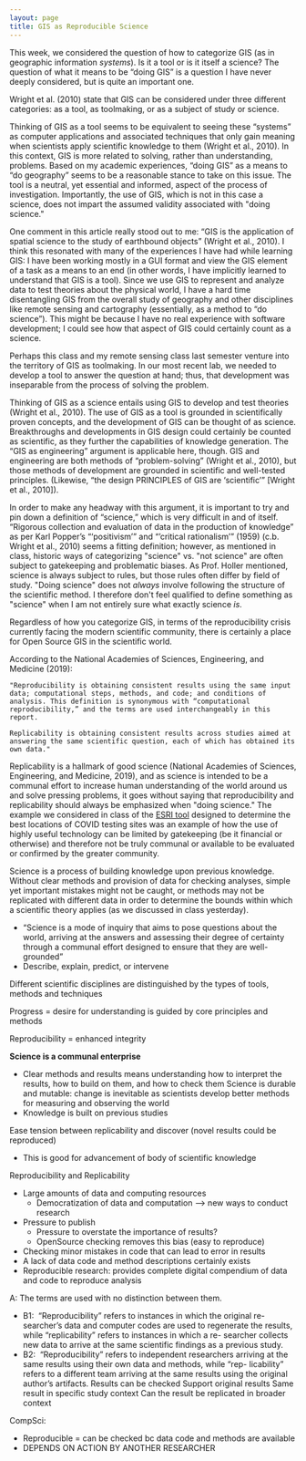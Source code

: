 ```yaml
---
layout: page
title: GIS as Reproducible Science
---
```


This week, we considered the question of how to categorize GIS (as in geographic information *systems*). Is it a tool or is it itself a science? The question of what it means to be “doing GIS” is a question I have never deeply considered, but is quite an important one.

 Wright et al. (2010) state that GIS can be considered under three different categories: as a tool, as toolmaking, or as a subject of study or science.

Thinking of GIS as a tool seems to be equivalent to seeing these “systems” as computer applications and associated techniques that only gain meaning when scientists apply scientific knowledge to them (Wright et al., 2010). In this context, GIS is more related to solving, rather than understanding, problems. Based on my academic experiences, “doing GIS” as a means to “do geography” seems to be a reasonable stance to take on this issue. The tool is a neutral, yet essential and informed, aspect of the process of investigation. Importantly, the use of GIS, which is not in this case a science, does not impart the assumed validity associated with "doing science."

One comment in this article really stood out to me: “GIS is the application of spatial science to the study of earthbound objects” (Wright et al., 2010). I think this resonated with many of the experiences I have had while learning GIS: I have been working mostly in a GUI format and view the GIS element of a task as a means to an end (in other words, I have implicitly learned to understand that GIS is a tool). Since we use GIS to represent and analyze data to test theories about the physical world, I have a hard time disentangling GIS from the overall study of geography and other disciplines like remote sensing and cartography (essentially, as a method to “do science”). This might be because I have no real experience with software development; I could see how that aspect of GIS could certainly count as a science.  

Perhaps this class and my remote sensing class last semester venture into the territory of GIS as toolmaking. In our most recent lab, we needed to develop a tool to answer the question at hand; thus, that development was inseparable from the process of solving the problem.

Thinking of GIS as a science entails using GIS to develop and test theories (Wright et al., 2010). The use of GIS as a tool is grounded in scientifically proven concepts, and the development of GIS can be thought of as science. Breakthroughs and developments in GIS design could certainly be counted as scientific, as they further the capabilities of knowledge generation. The “GIS as engineering” argument is applicable here, though. GIS and engineering are both methods of “problem-solving” (Wright et al., 2010), but those methods of development are grounded in scientific and well-tested principles. (Likewise, “the design PRINCIPLES of GIS are ‘scientific’” [Wright et al., 2010]).

In order to make any headway with this argument, it is important to try and pin down a definition of “science,” which is very difficult in and of itself. “Rigorous collection and evaluation of data in the production of knowledge” as per Karl Popper’s “‘positivism’” and “’critical rationalism’” (1959) (c.b. Wright et al., 2010) seems a fitting definition; however, as mentioned in class, historic ways of categorizing "science" vs. "not science" are often subject to gatekeeping and problematic biases. As Prof. Holler mentioned, science is always subject to rules, but those rules often differ by field of study. "Doing science" does not *always* involve following the structure of the scientific method. I therefore don't feel qualified to define something as "science" when I am not entirely sure what exactly science *is*.

Regardless of how you categorize GIS, in terms of the reproducibility crisis currently facing the modern scientific community, there is certainly a place for Open Source GIS in the scientific world.

 According to the National Academies of Sciences, Engineering, and Medicine (2019):

    "Reproducibility is obtaining consistent results using the same input data; computational steps, methods, and code; and conditions of analysis. This definition is synonymous with “computational reproducibility,” and the terms are used interchangeably in this report.

    Replicability is obtaining consistent results across studies aimed at answering the same scientific question, each of which has obtained its own data."

Replicability is a hallmark of good science (National Academies of Sciences, Engineering, and Medicine, 2019), and as science is intended to be a communal effort to increase human understanding of the world around us and solve pressing problems, it goes without saying that reproducibility and replicability should always be emphasized when "doing science." The example we considered in class of the [ESRI tool](https://www.esri.com/en-us/covid-19/response) designed to determine the best locations of COVID testing sites was an example of how the use of highly useful technology can be limited by gatekeeping (be it financial or otherwise) and therefore not be truly communal or available to be evaluated or confirmed by the greater community.

Science is a process of building knowledge upon previous knowledge. Without clear methods and provision of data for checking analyses, simple yet important mistakes might not be caught, or methods may not be replicated with different data in order to determine the bounds within which a scientific theory applies (as we discussed in class yesterday).


- “Science is a mode of inquiry that aims to pose questions about the world, arriving at the answers and assessing their degree of certainty through a communal effort designed to ensure that they are well-grounded”
- Describe, explain, predict, or intervene

Different scientific disciplines are distinguished by the  types of tools, methods and techniques

Progress = desire for understanding is guided by core principles and methods

Reproducibility = enhanced integrity

**Science is a communal enterprise**
- Clear methods and results means understanding how to interpret the results, how to build on them, and how to check them
Science is durable and mutable: change is inevitable as scientists develop better methods for measuring and observing the world
- Knowledge is built on previous studies

Ease tension between replicability and discover (novel results could be reproduced)
- This is good for advancement of body of scientific knowledge

Reproducibility and Replicability

- Large amounts of data and computing resources
    - Democratization of data and computation —> new ways to conduct research
- Pressure to publish
    - Pressure to overstate the importance of results?
    - OpenSource checking removes this bias (easy to reproduce)
- Checking minor mistakes in code that can lead to error in results
- A lack of data code and method descriptions certainly exists
- Reproducible research: provides complete digital compendium of data and code to reproduce analysis

A: The terms are used with no distinction between them.
* B1:  “Reproducibility” refers to instances in which the original re- searcher’s data and computer codes are used to regenerate the results, while “replicability” refers to instances in which a re- searcher collects new data to arrive at the same scientific findings as a previous study.
* B2:  “Reproducibility” refers to independent researchers arriving at the same results using their own data and methods, while “rep- licability” refers to a different team arriving at the same results using the original author’s artifacts.
Results can be checked
Support original results
Same result in specific study context
Can the result be replicated in broader context

CompSci:
- Reproducible = can be checked bc data code and methods are available
- DEPENDS ON ACTION BY ANOTHER RESEARCHER
